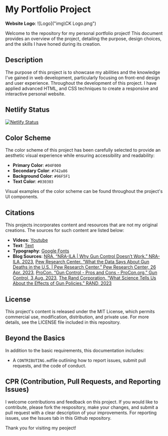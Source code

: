 # My Portfolio Project

**Website Logo**: 
![Logo]("img\CK Logo.png")

Welcome to the repository for my personal portfolio project! This document provides an overview of the project, detailing the purpose, design choices, and the skills I have honed during its creation.

## Description

The purpose of this project is to showcase my abilities and the knowledge I've gained in web development, particularly focusing on front-end design and user experience. Throughout the development of this project. I have applied advanced HTML, and CSS techniques to create a responsive and interactive personal website.

## Netlify Status

[![Netlify Status](https://api.netlify.com/api/v1/badges/720bd0eb-ed15-41d2-84b4-d1131d8ff4b2/deploy-status?branch=dev)](https://app.netlify.com/sites/about-me-offline4/deploys)

## Color Scheme

The color scheme of this project has been carefully selected to provide an aesthetic visual experience while ensuring  accessibility and readability:

- **Primary Color**: `#04F000`
- **Secondary Color**: `#742a86` 
- **Background Color**: `#96F5F1` 
- **Text Color**: `#030303` 

Visual examples of the color scheme can be found throughout the project's UI components.

## Citations

This projects incorporates content and resources that are not my original creations. The sources for such content are listed below:

- **Videos**: [Youtube](https://www.youtube.com/watch?v=dQw4w9WgXcQ&ab_channel=RickAstley)
- **Text**: [Text]()
- **Typography**: [Google Fonts]()
- **Blog Sources**: [NRA. “NRA-ILA | Why Gun Control Doesn’t Work.” NRA-ILA, 2023](https://www.nraila.org/why-gun-control-doesn-t-work), [Pew Research Center. “What the Data Says About Gun Deaths in the U.S. | Pew Research Center.” Pew Research Center, 26 Apr. 2023](https://www.pewresearch.org/short-reads/2023/04/26/what-the-data-says-about-gun-deaths-in-the-u-s), [ProCon. “Gun Control - Pros and Cons - ProCon.org.” Gun Control, 3 Aug. 2023](https://gun-control.procon.org), [The Rand Corporation. “What Science Tells Us About the Effects of Gun Policies.” RAND, 2023](https://www.rand.org/research/gun-policy/key-findings/what-science-tells-us-about-the-effects-of-gun-policies.html)

## License

This project's content is released under the MIT License, which permits commercial use, modification, distribution, and private use. For more details, see the LICENSE file included in this repository.

## Beyond the Basics

In addition to the basic requirements, this documentation includes:
- A `CONTRIBUTING.md`file outlining how to report issues, submit pull requests, and the code of conduct.

## CPR (Contribution, Pull Requests, and Reporting Issues)

I welcome contributions and feedback on this project. If you would like to contribute, please fork the respository, make your changes, and submit a pull request with a clear description of your improvements. For reporting issues, use the Issues tab in this Github repository.

Thank you for visiting my peoject!